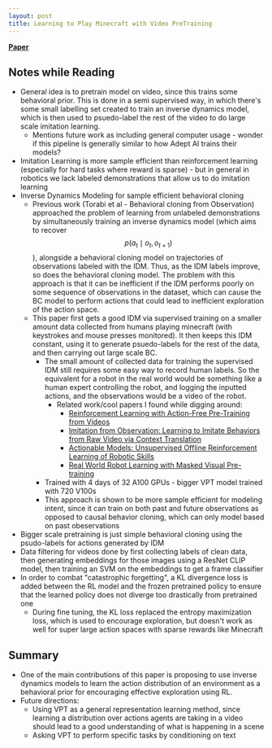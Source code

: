 ```yaml
---
layout: post
title: Learning to Play Minecraft with Video PreTraining
---
```

[**Paper**](https://arxiv.org/pdf/2206.11795.pdf)

## Notes while Reading
* General idea is to pretrain model on video, since this trains some behavioral prior. This is done in a semi supervised way, in which there's some small labelling set created to train an inverse dynamics model, which is then used to psuedo-label the rest of the video to do large scale imitation learning.
    * Mentions future work as including general computer usage - wonder if this pipeline is generally similar to how Adept AI trains their models?
* Imitation Learning is more sample efficient than reinforcement learning (especially for hard tasks where reward is sparse) - but in general in robotics we lack labeled demonstrations that allow us to do imitation learning
* Inverse Dynamics Modeling for sample efficient behavioral cloning
    * Previous work (Torabi et al - Behavioral cloning from Observation) approached the problem of learning from unlabeled demonstrations by simultaneously training an inverse dynamics model (which aims to recover $$ p(a_t \mid o_t, o_{t+1}) $$), alongside a behavioral cloning model on trajectories of observations labeled with the IDM. Thus, as the IDM labels improve, so does the behavioral cloning model. The problem with this approach is that it can be inefficient if the IDM performs poorly on some sequence of observations in the dataset, which can cause the BC model to perform actions that could lead to inefficient exploration of the action space.
    * This paper first gets a good IDM via supervised training on a smaller amount data collected from humans playing minecraft (with keystrokes and mouse presses monitored). It then keeps this IDM constant, using it to generate psuedo-labels for the rest of the data, and then carrying out large scale BC.
        * The small amount of collected data for training the supervised IDM still requires some easy way to record human labels. So the equivalent for a robot in the real world would be something like a human expert controlling the robot, and logging the inputted actions, and the observations would be a video of the robot. 
            * Related work/cool papers I found while digging around:
                * [Reinforcement Learning with Action-Free Pre-Training from Videos](https://arxiv.org/pdf/2203.13880.pdf)
                * [Imitation from Observation: Learning to Imitate Behaviors from Raw Video via Context Translation](https://arxiv.org/pdf/1707.03374.pdf)
                * [Actionable Models: Unsupervised Offline Reinforcement Learning of Robotic Skills](https://arxiv.org/pdf/2104.07749.pdf)
                * [Real World Robot Learning with Masked Visual Pre-training](https://openreview.net/pdf?id=KWCZfuqshd)
        * Trained with 4 days of 32 A100 GPUs - bigger VPT model trained with 720 V100s 
        * This approach is shown to be more sample efficient for modeling intent, since it can train on both past and future observations as opposed to causal behavior cloning, which can only model based on past obeservations
* Bigger scale pretraining is just simple behavioral cloning using the psudo-labels for actions generated by IDM
* Data filtering for videos done by first collecting labels of clean data, then generating embeddings for those images using a ResNet CLIP model, then training an SVM on the embeddings to get a frame classifier 
* In order to combat "catastrophic forgetting", a KL divergence loss is added between the RL model and the frozen pretrained policy to ensure that the learned policy does not diverge too drastically from pretrained one
    * During fine tuning, the KL loss replaced the entropy maximization loss, which is used to encourage exploration, but doesn't work as well for super large action spaces with sparse rewards like Minecraft

## Summary
* One of the main contributions of this paper is proposing to use inverse dynamics models to learn the action distribution of an environment as a behavioral prior for encouraging effective exploration using RL. 
* Future directions:
    * Using VPT as a general representation learning method, since learning a distribution over actions agents are taking in a video should lead to a good understanding of what is happening in a scene
    * Asking VPT to perform specific tasks by conditioning on text
